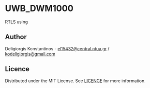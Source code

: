# UWB_DWM1000 
RTLS using 

## Author 
Deligiorgis Konstantinos - el15432@central.ntua.gr / kodeligiorgis@gmail.com

## Licence 
Distributed under the MIT License. See [LICENCE](https://github.com/kdeligiorgis/UWB_DWM1000/blob/main/LICENSE) for more information.

